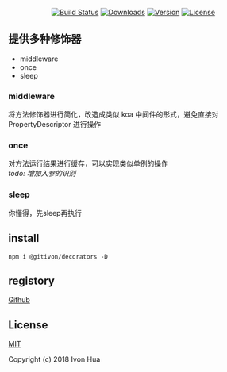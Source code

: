 <p align="center">
  <a target="_blank" href="https://circleci.com/gh/gitivon/decorators/tree/dev"><img src="https://img.shields.io/circleci/project/gitivon/decorators/dev.svg" alt="Build Status"></a>
  <!-- <a target="_blank" href="https://codecov.io/github/vuejs/vue?branch=dev"><img src="https://img.shields.io/codecov/c/github/vuejs/vue/dev.svg" alt="Coverage Status"></a> -->
  <a target="_blank" href="https://www.npmjs.com/package/@gitivon/decorators"><img src="https://img.shields.io/npm/dm/@gitivon/decorators.svg" alt="Downloads"></a>
  <a target="_blank" href="https://www.npmjs.com/package/@gitivon/decorators"><img src="https://img.shields.io/npm/v/@gitivon/decorators.svg" alt="Version"></a>
  <a target="_blank" href="https://www.npmjs.com/package/@gitivon/decorators"><img src="https://img.shields.io/npm/l/@gitivon/decorators.svg" alt="License"></a>
  <!-- <a target="_blank" href="https://chat.@gitivon/decoratorsjs.org/"><img src="https://img.shields.io/badge/chat-on%20discord-7289da.svg" alt="Chat"></a> -->
  <!-- <br> -->
  <!-- <a target="_blank" href="https://saucelabs.com/u/vuejs"><img src="https://saucelabs.com/browser-matrix/vuejs.svg" alt="Sauce Test Status"></a> -->
</p>

## 提供多种修饰器

* middleware
* once
* sleep

### middleware
将方法修饰器进行简化，改造成类似 koa 中间件的形式，避免直接对 PropertyDescriptor 进行操作

### once
对方法运行结果进行缓存，可以实现类似单例的操作  
_todo: 增加入参的识别_

### sleep
你懂得，先sleep再执行

## install

``` shell
npm i @gitivon/decorators -D
```

## registory
[Github](https://github.com/gitivon/decorators)

## License
[MIT](https://opensource.org/licenses/MIT)

Copyright (c) 2018 Ivon Hua